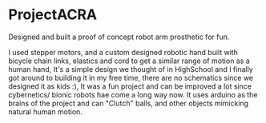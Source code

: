# ProjectACRA
Designed and built a proof of concept robot arm prosthetic for fun.

I used stepper motors, and a custom designed robotic hand built with bicycle chain links, elastics and cord to get a similar range of motion as a human hand, It's a simple design we thought of in HighSchool and I finally got around to building it in my free time, there are no schematics since we designed it as kids :), It was a fun project and can be improved a lot since cybernetics/ bionic robots hae come a long way now. 
It uses arduino as the brains of the project and can "Clutch" balls, and other objects mimicking natural human motion.

